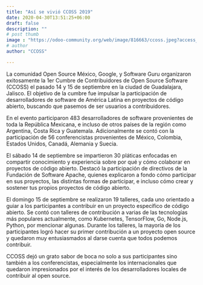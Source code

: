 ```yaml
---
title: "Así se vivió CCOSS 2019"
date: 2020-04-30T13:51:25+06:00
draft: false
description: ""
# post thumb
image : "https://odoo-community.org/web/image/816663/ccoss.jpeg?access_token=6174cb8d-c73e-41e4-8b27-2f0ff02f1030"
# author
author: "CCOSS"

---
```

La comunidad Open Source México, Google, y Software Guru organizaron exitosamente la 1er Cumbre de Contribuidores de Open Source Software (CCOSS) el pasado 14 y 15 de septiembre en la ciudad de Guadalajara, Jalisco. El objetivo de la cumbre fue impulsar la participación de desarrolladores de software de América Latina en proyectos de código abierto, buscando que pasemos de ser usuarios a contribuidores.

En el evento participaron 483 desarrolladores de software provenientes de toda la República Mexicana, e incluso de otros países de la región como Argentina, Costa Rica y Guatemala. Adicionalmente se contó con la participación de 56 conferencistas provenientes de México, Colombia, Estados Unidos, Canadá, Alemania y Suecia.

El sábado 14 de septiembre se impartieron 30 pláticas enfocadas en compartir conocimiento y experiencia sobre por qué y cómo colaborar en proyectos de código abierto. Destacó la participación de directivos de la Fundación de Software Apache, quienes explicaron a fondo cómo participar en sus proyectos, las distintas formas de participar, e incluso cómo crear y sostener tus propios proyectos de código abierto.

El domingo 15 de septiembre se realizaron 19 talleres, cada uno orientado a guiar a los participantes a contribuir en un proyecto específico de código abierto. Se contó con talleres de contribución a varias de las tecnologías más populares actualmente, como Kubernetes, TensorFlow, Go, Node.js, Python, por mencionar algunas. Durante los talleres, la mayoría de los participantes logró hacer su primer contribución a un proyecto open source y quedaron muy entusiasmados al darse cuenta que todos podemos contribuir.

CCOSS dejó un grato sabor de boca no solo a sus participantes sino también a los conferencistas, especialmente los internacionales que quedaron impresionados por el interés de los desarrolladores locales de contribuir al open source.